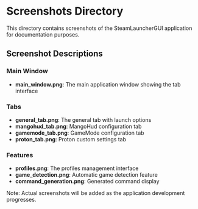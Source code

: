 # Screenshots Directory

This directory contains screenshots of the SteamLauncherGUI application for documentation purposes.

## Screenshot Descriptions

### Main Window
- **main_window.png**: The main application window showing the tab interface

### Tabs
- **general_tab.png**: The general tab with launch options
- **mangohud_tab.png**: MangoHud configuration tab
- **gamemode_tab.png**: GameMode configuration tab
- **proton_tab.png**: Proton custom settings tab

### Features
- **profiles.png**: The profiles management interface
- **game_detection.png**: Automatic game detection feature
- **command_generation.png**: Generated command display

Note: Actual screenshots will be added as the application development progresses.

 
